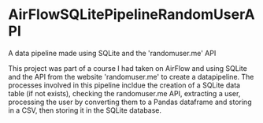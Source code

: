 # AirFlowSQLitePipelineRandomUserAPI
A data pipeline made using SQLite and the 'randomuser.me' API

This project was part of a course I had taken on AirFlow and using SQLite and the API from the website 'randomuser.me' to create a datapipeline. The processes involved in this pipeline incldue the creation of a SQLite data table (if not exists), checking the randomuser.me API, extracting a user, processing the user by converting them to a Pandas dataframe and storing in a CSV, then storing it in the SQLite database. 
